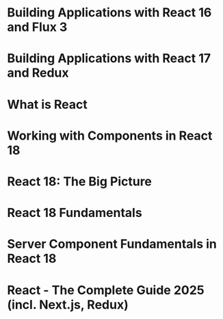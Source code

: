 # Building Applications with React 16 and Flux 3

# Building Applications with React 17 and Redux

# What is React

# Working with Components in React 18

# React 18: The Big Picture

# React 18 Fundamentals

# Server Component Fundamentals in React 18

# React - The Complete Guide 2025 (incl. Next.js, Redux)